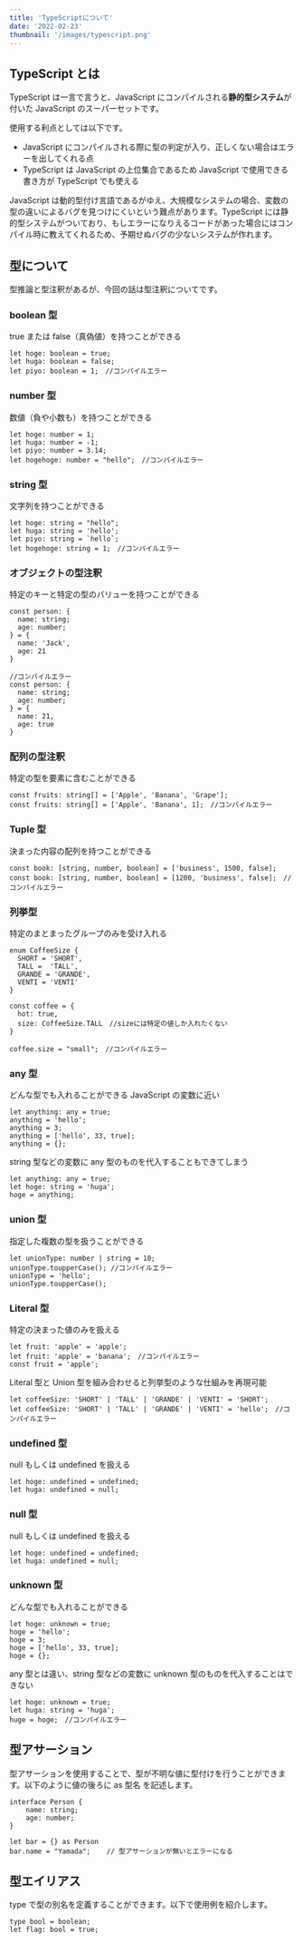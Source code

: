 ```yaml
---
title: 'TypeScriptについて'
date: '2022-02-23'
thumbnail: '/images/typescript.png'
---
```


## TypeScript とは

TypeScript は一言で言うと、JavaScript にコンパイルされる**静的型システム**が付いた JavaScript のスーパーセットです。

使用する利点としては以下です。

- JavaScript にコンパイルされる際に型の判定が入り、正しくない場合はエラーを出してくれる点
- TypeScript は JavaScript の上位集合であるため JavaScript で使用できる書き方が TypeScript でも使える

JavaScript は動的型付け言語であるがゆえ、大規模なシステムの場合、変数の型の違いによるバグを見つけにくいという難点があります。TypeScript には静的型システムがついており、もしエラーになりえるコードがあった場合にはコンパイル時に教えてくれるため、予期せぬバグの少ないシステムが作れます。

## 型について

型推論と型注釈があるが、今回の話は型注釈についてです。

### boolean 型

true または false（真偽値）を持つことができる

```
let hoge: boolean = true;
let huga: boolean = false;
let piyo: boolean = 1;　//コンパイルエラー
```

### number 型

数値（負や小数も）を持つことができる

```
let hoge: number = 1;
let huga: number = -1;
let piyo: number = 3.14;
let hogehoge: number = "hello";　//コンパイルエラー
```

### string 型

文字列を持つことができる

```
let hoge: string = "hello";
let huga: string = 'hello';
let piyo: string = `hello`;
let hogehoge: string = 1;　//コンパイルエラー
```

### オブジェクトの型注釈

特定のキーと特定の型のバリューを持つことができる

```
const person: {
  name: string;
  age: number;
} = {
  name: 'Jack',
  age: 21
}

//コンパイルエラー
const person: {
  name: string;
  age: number;
} = {
  name: 21,
  age: true
}
```

### 配列の型注釈

特定の型を要素に含むことができる

```
const fruits: string[] = ['Apple', 'Banana', 'Grape'];
const fruits: string[] = ['Apple', 'Banana', 1];　//コンパイルエラー
```

### Tuple 型

決まった内容の配列を持つことができる

```
const book: [string, number, boolean] = ['business', 1500, false];
const book: [string, number, boolean] = [1200, 'business', false];　//コンパイルエラー
```

### 列挙型

特定のまとまったグループのみを受け入れる

```
enum CoffeeSize {
  SHORT = 'SHORT',
  TALL =  'TALL',
  GRANDE = 'GRANDE',
  VENTI = 'VENTI'
}

const coffee = {
  hot: true,
  size: CoffeeSize.TALL　//sizeには特定の値しか入れたくない
}

coffee.size = "small";　//コンパイルエラー
```

### any 型

どんな型でも入れることができる
JavaScript の変数に近い

```
let anything: any = true;
anything = 'hello';
anything = 3;
anything = ['hello', 33, true];
anything = {};
```

string 型などの変数に any 型のものを代入することもできてしまう

```
let anything: any = true;
let hoge: string = 'huga';
hoge = anything;
```

### union 型

指定した複数の型を扱うことができる

```
let unionType: number | string = 10;
unionType.toupperCase(); //コンパイルエラー
unionType = 'hello';
unionType.toupperCase();
```

### Literal 型

特定の決まった値のみを扱える

```
let fruit: 'apple' = 'apple';
let fruit: 'apple' = 'banana';　//コンパイルエラー
const fruit = 'apple';
```

Literal 型と Union 型を組み合わせると列挙型のような仕組みを再現可能

```
let coffeeSize: 'SHORT' | 'TALL' | 'GRANDE' | 'VENTI' = 'SHORT';
let coffeeSize: 'SHORT' | 'TALL' | 'GRANDE' | 'VENTI' = 'hello';　//コンパイルエラー
```

### undefined 型

null もしくは undefined を扱える

```
let hoge: undefined = undefined;
let huga: undefined = null;
```

### null 型

null もしくは undefined を扱える

```
let hoge: undefined = undefined;
let huga: undefined = null;
```

### unknown 型

どんな型でも入れることができる

```
let hoge: unknown = true;
hoge = 'hello';
hoge = 3;
hoge = ['hello', 33, true];
hoge = {};
```

any 型とは違い、string 型などの変数に unknown 型のものを代入することはできない

```
let hoge: unknown = true;
let huga: string = 'huga';
huge = hoge;　//コンパイルエラー
```

## 型アサーション

型アサーションを使用することで、型が不明な値に型付けを行うことができます。以下のように値の後ろに as 型名 を記述します。

```
interface Person {
    name: string;
    age: number;
}

let bar = {} as Person
bar.name = "Yamada";    // 型アサーションが無いとエラーになる
```

## 型エイリアス

type で型の別名を定義することができます。以下で使用例を紹介します。

```
type bool = boolean;
let flag: bool = true;
```
